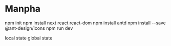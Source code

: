 # Manpha

npm init
npm install next react react-dom
npm install antd
npm install --save @ant-design/icons
npm run dev

local state
global state